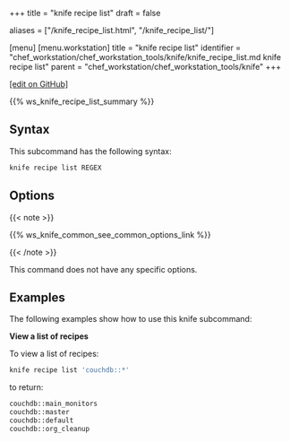 +++
title = "knife recipe list"
draft = false

aliases = ["/knife_recipe_list.html", "/knife_recipe_list/"]

[menu]
  [menu.workstation]
    title = "knife recipe list"
    identifier = "chef_workstation/chef_workstation_tools/knife/knife_recipe_list.md knife recipe list"
    parent = "chef_workstation/chef_workstation_tools/knife"
+++

[\[edit on GitHub\]](https://github.com/chef/chef-workstation/blob/master/www/content/workstation/knife_recipe_list.md)

{{% ws_knife_recipe_list_summary %}}

Syntax
------

This subcommand has the following syntax:

``` bash
knife recipe list REGEX
```

Options
-------

{{< note >}}

{{% ws_knife_common_see_common_options_link %}}

{{< /note >}}

This command does not have any specific options.

Examples
--------

The following examples show how to use this knife subcommand:

**View a list of recipes**

To view a list of recipes:

``` bash
knife recipe list 'couchdb::*'
```

to return:

``` bash
couchdb::main_monitors
couchdb::master
couchdb::default
couchdb::org_cleanup
```
